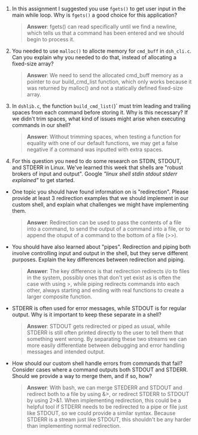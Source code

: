 1. In this assignment I suggested you use `fgets()` to get user input in the main while loop. Why is `fgets()` a good choice for this application?

    > **Answer**:  fgets() can read specifically until we find a newline, which tells us that a command has been entered and we should begin to process it. 

2. You needed to use `malloc()` to allocte memory for `cmd_buff` in `dsh_cli.c`. Can you explain why you needed to do that, instead of allocating a fixed-size array?

    > **Answer**: We need to send the allocated cmd_buff memory as a pointer to our build_cmd_list function, which only works because it was returned by malloc() and not a statically defined fixed-size array.

3. In `dshlib.c`, the function `build_cmd_list(`)` must trim leading and trailing spaces from each command before storing it. Why is this necessary? If we didn't trim spaces, what kind of issues might arise when executing commands in our shell?

    > **Answer**:  Without trimming spaces, when testing a function for equality with one of our default functions, we may get a false negative if a command was inputted with extra spaces.

4. For this question you need to do some research on STDIN, STDOUT, and STDERR in Linux. We've learned this week that shells are "robust brokers of input and output". Google _"linux shell stdin stdout stderr explained"_ to get started.

- One topic you should have found information on is "redirection". Please provide at least 3 redirection examples that we should implement in our custom shell, and explain what challenges we might have implementing them.

    > **Answer**:  Redirection can be used to pass the contents of a file into a command, to send the output of a command into a file, or to append the otuput of a command to the bottom of a file (>>).

- You should have also learned about "pipes". Redirection and piping both involve controlling input and output in the shell, but they serve different purposes. Explain the key differences between redirection and piping.

    > **Answer**:  The key difference is that redirection redirects i/o to files in the system, possibly ones that don't yet exist as is often the case with using >, while piping redirects commands into each other, always starting and ending with real functions to create a larger composite function.

- STDERR is often used for error messages, while STDOUT is for regular output. Why is it important to keep these separate in a shell?

    > **Answer**:  STDOUT gets redirected or piped as usual, while STDERR is still often printed directly to the user to tell them that something went wrong. By separating these two streams we can more easily differentiate between debugging and error handling messages and intended output.

- How should our custom shell handle errors from commands that fail? Consider cases where a command outputs both STDOUT and STDERR. Should we provide a way to merge them, and if so, how?

    > **Answer**:  With bash, we can merge STEDERR and STDOUT and redirect both to a file by using &>, or redirect STDERR to STDOUT by using 2>&1. When implementing redirection, this could be a helpful tool if STDERR needs to be redirected to a pipe or file just like STDOUT, so we could provide a similar syntax. Because STDERR is a stream just like STDOUT, this shouldn't be any harder than implementing normal redirection. 

